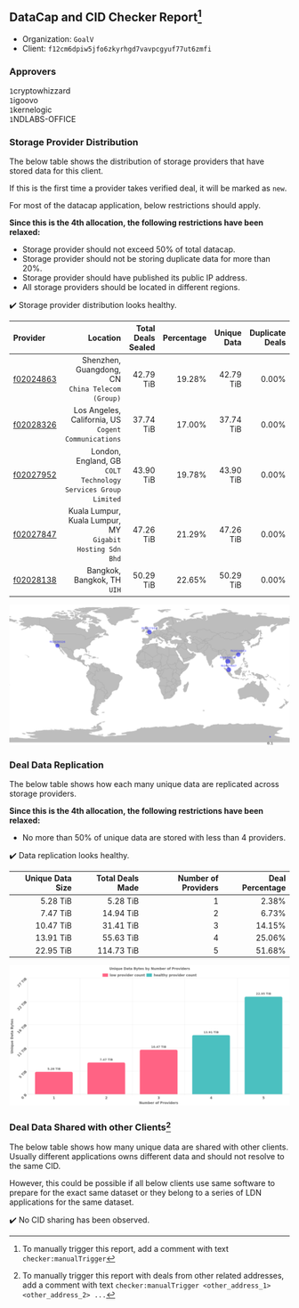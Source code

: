 ## DataCap and CID Checker Report[^1]
 - Organization: `GoalV`
 - Client: `f12cm6dpiw5jfo6zkyrhgd7vavpcgyuf77ut6zmfi`
### Approvers
`1`cryptowhizzard<br/>`1`igoovo<br/>`1`kernelogic<br/>`1`NDLABS-OFFICE

### Storage Provider Distribution
The below table shows the distribution of storage providers that have stored data for this client.

If this is the first time a provider takes verified deal, it will be marked as `new`.

For most of the datacap application, below restrictions should apply.

**Since this is the 4th allocation, the following restrictions have been relaxed:**
 - Storage provider should not exceed 50% of total datacap.
 - Storage provider should not be storing duplicate data for more than 20%.
 - Storage provider should have published its public IP address.
 - All storage providers should be located in different regions.

✔️ Storage provider distribution looks healthy.

| Provider                                              |                                                         Location | Total Deals Sealed | Percentage | Unique Data | Duplicate Deals |
| :---------------------------------------------------- | ---------------------------------------------------------------: | -----------------: | ---------: | ----------: | --------------: |
| [f02024863](https://filfox.info/en/address/f02024863) |              Shenzhen, Guangdong, CN<br/>`China Telecom (Group)` |          42.79 TiB |     19.28% |   42.79 TiB |           0.00% |
| [f02028326](https://filfox.info/en/address/f02028326) |          Los Angeles, California, US<br/>`Cogent Communications` |          37.74 TiB |     17.00% |   37.74 TiB |           0.00% |
| [f02027952](https://filfox.info/en/address/f02027952) | London, England, GB<br/>`COLT Technology Services Group Limited` |          43.90 TiB |     19.78% |   43.90 TiB |           0.00% |
| [f02027847](https://filfox.info/en/address/f02027847) |     Kuala Lumpur, Kuala Lumpur, MY<br/>`Gigabit Hosting Sdn Bhd` |          47.26 TiB |     21.29% |   47.26 TiB |           0.00% |
| [f02028138](https://filfox.info/en/address/f02028138) |                                   Bangkok, Bangkok, TH<br/>`UIH` |          50.29 TiB |     22.65% |   50.29 TiB |           0.00% |

<img src="https://raw.githubusercontent.com/data-preservation-programs/filplus-checker-assets/main/filecoin-project/filecoin-plus-large-datasets/issues/1562/1678863895243.png"/>

### Deal Data Replication
The below table shows how each many unique data are replicated across storage providers.


**Since this is the 4th allocation, the following restrictions have been relaxed:**
- No more than 50% of unique data are stored with less than 4 providers.

✔️ Data replication looks healthy.

| Unique Data Size | Total Deals Made | Number of Providers | Deal Percentage |
| ---------------: | ---------------: | ------------------: | --------------: |
|         5.28 TiB |         5.28 TiB |                   1 |           2.38% |
|         7.47 TiB |        14.94 TiB |                   2 |           6.73% |
|        10.47 TiB |        31.41 TiB |                   3 |          14.15% |
|        13.91 TiB |        55.63 TiB |                   4 |          25.06% |
|        22.95 TiB |       114.73 TiB |                   5 |          51.68% |

<img src="https://raw.githubusercontent.com/data-preservation-programs/filplus-checker-assets/main/filecoin-project/filecoin-plus-large-datasets/issues/1562/1678863898061.png"/>

### Deal Data Shared with other Clients[^3]
The below table shows how many unique data are shared with other clients.
Usually different applications owns different data and should not resolve to the same CID.

However, this could be possible if all below clients use same software to prepare for the exact same dataset or they belong to a series of LDN applications for the same dataset.

✔️ No CID sharing has been observed.

[^1]: To manually trigger this report, add a comment with text `checker:manualTrigger`

[^2]: Deals from those addresses are combined into this report as they are specified with `checker:manualTrigger`

[^3]: To manually trigger this report with deals from other related addresses, add a comment with text `checker:manualTrigger <other_address_1> <other_address_2> ...`
